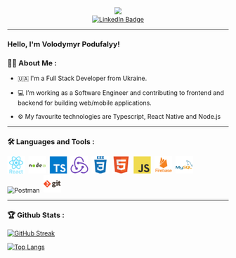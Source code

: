 <div id="header" align="center">
  <img src="https://media.giphy.com/media/gjrYDwbjnK8x36xZIO/giphy.gif" width="180"/>
  
  <div id="badges">
    <a href="https://www.linkedin.com/in/volodymyr-podufalyy-6710b5208/">
      <img src="https://img.shields.io/badge/LinkedIn-blue?style=for-the-badge&logo=linkedin&logoColor=white" alt="LinkedIn Badge"/>
    </a>
  </div>
  
</div>

---

### Hello, I'm Volodymyr Podufalyy!

### :raising_hand_man: About Me :
 
- :ukraine: I'm a Full Stack Developer from Ukraine.

- :computer: I’m working as a Software Engineer and contributing to frontend and backend for building web/mobile applications.

- :gear: My favourite technologies are Typescript, React Native and Node.js


---

### :hammer_and_wrench: Languages and Tools :

<p>
<img src="https://github.com/devicons/devicon/blob/master/icons/react/react-original-wordmark.svg" title="React" alt="React" width="40" height="40"/>&nbsp;
<img src="https://github.com/devicons/devicon/blob/master/icons/nodejs/nodejs-original-wordmark.svg" title="NodeJS" alt="NodeJS" width="40" height="40"/>&nbsp;
<img src="https://github.com/devicons/devicon/blob/master/icons/typescript/typescript-plain.svg" title="NodeJS" alt="NodeJS" width="40" height="40"/>&nbsp;
<img src="https://github.com/devicons/devicon/blob/master/icons/redux/redux-original.svg" title="Redux" alt="Redux " width="40" height="40"/>&nbsp;
<img src="https://github.com/devicons/devicon/blob/master/icons/css3/css3-plain-wordmark.svg"  title="CSS3" alt="CSS" width="40" height="40"/>&nbsp;
<img src="https://github.com/devicons/devicon/blob/master/icons/html5/html5-original.svg" title="HTML5" alt="HTML" width="40" height="40"/>&nbsp;
<img src="https://github.com/devicons/devicon/blob/master/icons/javascript/javascript-original.svg" title="JavaScript" alt="JavaScript" width="40" height="40"/>&nbsp;
<img src="https://github.com/devicons/devicon/blob/master/icons/firebase/firebase-plain-wordmark.svg" title="Firebase" alt="Firebase" width="40" height="40"/>&nbsp;
<img src="https://github.com/devicons/devicon/blob/master/icons/mysql/mysql-original-wordmark.svg" title="MySQL"  alt="MySQL" width="40" height="40"/>&nbsp;
<img src="https://www.vectorlogo.zone/logos/getpostman/getpostman-icon.svg" title="Postman"  alt="Postman" width="40" height="40"/>&nbsp;
<img src="https://github.com/devicons/devicon/blob/master/icons/git/git-original-wordmark.svg" title="Git" **alt="Git" width="40" height="40"/>&nbsp;
</p>

---

### :trophy: Github Stats :

[![GitHub Streak](http://github-readme-streak-stats.herokuapp.com?user=volodymyrpodufalyy)](https://git.io/streak-stats)

[![Top Langs](https://github-readme-stats.vercel.app/api/top-langs/?username=volodymyrpodufalyy&layout=compact)](https://github.com/anuraghazra/github-readme-stats)

